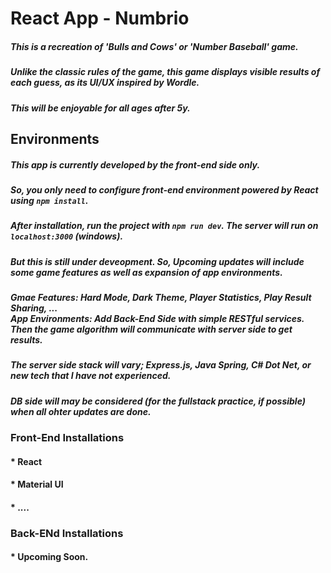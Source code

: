 # React App  - Numbrio 
##### This is a recreation of 'Bulls and Cows' or 'Number Baseball' game. 
##### Unlike the classic rules of the game, this game displays visible results of each guess, as its UI/UX inspired by Wordle.
##### This will be enjoyable for all ages after 5y. 

## Environments
##### This app is currently developed by the front-end side only. 
##### So, you only need to configure front-end environment powered by React using ```npm install```.
##### After installation, run the project with ```npm run dev```. The server will run on ```localhost:3000``` (windows).

##### But this is still under deveopment. So, Upcoming updates will include some game features as well as expansion of app environments.
##### Gmae Features: Hard Mode, Dark Theme, Player Statistics, Play Result Sharing, ... <br/>App Environments: Add Back-End Side with simple RESTful services. Then the game algorithm will communicate with server side to get results.
##### The server side stack will vary; Express.js, Java Spring, C# Dot Net, or new tech that I have not experienced.
##### DB side will may be considered (for the fullstack practice, if possible) when all ohter updates are done.

### Front-End Installations
#### * React
#### * Material UI
#### * ....

### Back-ENd Installations
#### * Upcoming Soon. 
